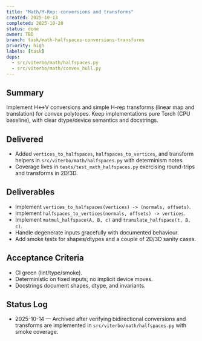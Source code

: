 ```yaml
---
title: "Math/H-Rep: conversions and transforms"
created: 2025-10-13
completed: 2025-10-20
status: done
owner: TBD
branch: task/math-halfspaces-conversions-transforms
priority: high
labels: [task]
deps:
  - src/viterbo/math/halfspaces.py
  - src/viterbo/math/convex_hull.py
---
```


## Summary

Implement H↔V conversions and simple H-rep transforms (linear map and translation) for convex polytopes. Keep implementations pure Torch (CPU baseline), with clear dtype/device semantics and docstrings.

## Delivered

- Added `vertices_to_halfspaces`, `halfspaces_to_vertices`, and transform helpers in `src/viterbo/math/halfspaces.py` with determinism notes.
- Coverage lives in `tests/test_math_halfspaces.py` exercising round-trips and transforms in 2D/3D.

## Deliverables

- Implement `vertices_to_halfspaces(vertices) -> (normals, offsets)`.
- Implement `halfspaces_to_vertices(normals, offsets) -> vertices`.
- Implement `matmul_halfspace(A, B, c)` and `translate_halfspace(t, B, c)`.
- Handle degenerate inputs gracefully with documented behaviour.
- Add smoke tests for shapes/dtypes and a couple of 2D/3D sanity cases.

## Acceptance Criteria

- CI green (lint/type/smoke).
- Deterministic on fixed inputs; no implicit device moves.
- Docstrings document shapes, dtype, and invariants.

## Status Log

- 2025-10-14 — Archived after verifying bidirectional conversions and transforms are implemented in `src/viterbo/math/halfspaces.py` with smoke coverage.

